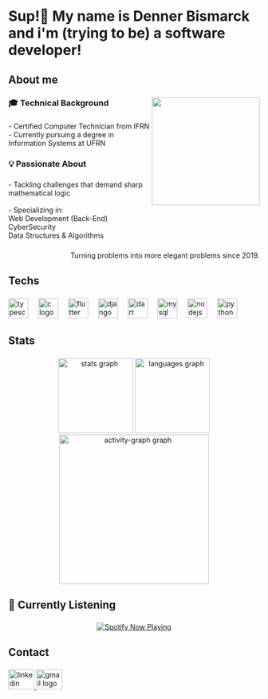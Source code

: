 <h1 align="left">Sup!👋 My name is Denner Bismarck and i'm (trying to be) a software developer!</h1>

###

<h2 align="left">About me</h2>

###

<img align="right" height="216" src="https://media.tenor.com/HlGK9_gwuV8AAAAM/legend-o-zelda-link.gif"  />

###

<h3 align="left">🎓 Technical Background</h3>

###

<p align="left">- Certified Computer Technician from IFRN<br>- Currently pursuing a degree in Information Systems at UFRN</p>

###

<h3 align="left">💡 Passionate About</h3>

###

<p align="left">- Tackling challenges that demand sharp mathematical logic<br><br>- Specializing in:<br>Web Development (Back-End)<br>CyberSecurity<br>Data Structures & Algorithms</p>

###

<p align="right">Turning problems into more elegant problems since 2019.</p>

###

<h2 align="left">Techs</h2>

###

<div align="left">
  <img src="https://cdn.jsdelivr.net/gh/devicons/devicon/icons/typescript/typescript-original.svg" height="40" alt="typescript logo"  />
  <img width="12" />
  <img src="https://cdn.jsdelivr.net/gh/devicons/devicon/icons/c/c-original.svg" height="40" alt="c logo"  />
  <img width="12" />
  <img src="https://cdn.jsdelivr.net/gh/devicons/devicon/icons/flutter/flutter-original.svg" height="40" alt="flutter logo"  />
  <img width="12" />
  <img src="https://cdn.jsdelivr.net/gh/devicons/devicon/icons/django/django-plain.svg" height="40" alt="django logo"  />
  <img width="12" />
  <img src="https://cdn.jsdelivr.net/gh/devicons/devicon/icons/dart/dart-original.svg" height="40" alt="dart logo"  />
  <img width="12" />
  <img src="https://cdn.jsdelivr.net/gh/devicons/devicon/icons/mysql/mysql-original.svg" height="40" alt="mysql logo"  />
  <img width="12" />
  <img src="https://cdn.jsdelivr.net/gh/devicons/devicon/icons/nodejs/nodejs-original.svg" height="40" alt="nodejs logo"  />
  <img width="12" />
  <img src="https://cdn.jsdelivr.net/gh/devicons/devicon/icons/python/python-original.svg" height="40" alt="python logo"  />
</div>

###

<h2 align="left">Stats</h2>

###

<div align="center">
  <img src="https://github-readme-stats.vercel.app/api?username=DennerBismarck&hide_title=false&hide_rank=false&show_icons=true&include_all_commits=true&count_private=true&disable_animations=false&theme=shades-of-purple&locale=en&hide_border=false&order=1" height="150" alt="stats graph"  />
  <img src="https://github-readme-stats.vercel.app/api/top-langs?username=DennerBismarck&locale=en&hide_title=false&layout=compact&card_width=320&langs_count=5&theme=shades-of-purple&hide_border=false&order=2" height="150" alt="languages graph"  />
  <img src="https://github-readme-activity-graph.vercel.app/graph?username=DennerBismarck&radius=16&theme=tokyo-night&area=true&order=5&hide_title=false&hide_border=true" height="300" alt="activity-graph graph"  />
</div>

###

<h2 align="left">🎵 Currently Listening</h2>

###

<div align="center">
  <a href="https://spotify-github-profile.vercel.app/api/view?uid=31fu7dzocg73u6o5umcadap3ucne&redirect=true">
    <img src="https://spotify-github-profile.vercel.app/api/view?uid=31fu7dzocg73u6o5umcadap3ucne&cover_image=true&theme=default&show_offline=false&background_color=121212&bar_color=53b14f&bar_color_cover=false" alt="Spotify Now Playing" />
  </a>
</div>

###

<h2 align="left">Contact</h2>

###

<div align="left">
  <a href="https://www.linkedin.com/in/denner-bismarck-de-lucena-fran%C3%A7a-35a091244/" target="_blank">
    <img src="https://raw.githubusercontent.com/maurodesouza/profile-readme-generator/master/src/assets/icons/social/linkedin/default.svg" width="52" height="40" alt="linkedin logo"  />
  </a>
  <a href="mailto:dennerbismarck@gmail.com" target="_blank">
    <img src="https://raw.githubusercontent.com/maurodesouza/profile-readme-generator/master/src/assets/icons/social/gmail/default.svg" width="52" height="40" alt="gmail logo"  />
  </a>
</div>

###
